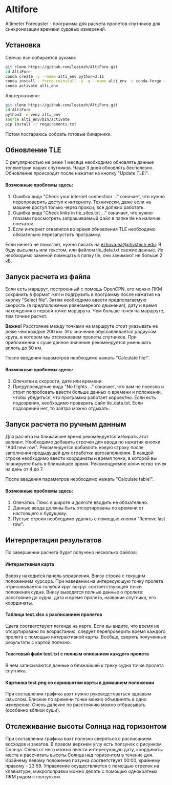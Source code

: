 # Altifore

Altimeter Forecaster - программа для расчета пролетов спутников для синхронизации времени судовых измерений.

## Установка

Сейчас все собирается руками:

```bash
git clone https://github.com/leeiozh/AltiFore.git
cd AltiFore
conda create -y --name alti_env python=3.11
conda install --force-reinstall -y -q --name alti_env -c conda-forge --file requirements.txt
conda activate alti_env
```

Альтернативно:

```bash
git clone https://github.com/leeiozh/AltiFore.git
cd AltiFore
python3 -m venv alti_env
source alti_env/bin/activate
pip install -r requirements.txt
```

Потом постараюсь собрать готовые бинарники.

## Обновление TLE

С регулярностью не реже 1 месяца необходимо обновлять данные телеметрии наших спутников. Чаще 3 дней обновлять
бесполезно. Обновление происходит после нажатия на кнопку "Update TLE!".

#### Возможные проблемы здесь:

1) Ошибка вида "Check your internet connection ..." означает, что нужно перепроверить доступ к интернету. Технически,
   даже если на машине доступ только через прокси, все должно работать.
2) Ошибка вида "Check links in tle_sites.txt ..." означает, что нужно глазами просмотреть запрашиваемый файл в папке tle
   на наличие опечаток.
3) Если интернет отвалился во время обновления TLE необходимо обязательно перезапустить программу.

Если ничего не помогает, нужно писать на ezhova.ea@phystech.edu. Я буду высылать или текстом, или файлом tle_data.txt
свежие данные. Их необходимо заменой помещать в папку tle, они занимают не больше 2 кБ.

## Запуск расчета из файла

Если есть маршрут, построенный с помощь OpenCPN, его можно ПКМ сохранить в формат .kml и подгрузить в программу после
нажатия на кнопку "Select file". Затем необходимо ввести предполагаемую скорость (в предположении равномерного
движения), дату и время нахождения в первой точке маршрута. Чем больше точек на маршруте, тем точнее расчет.

**Важно!** Расстояние между точками на маршруте стоит указывать не реже чем каждые 200 км. Это значение обуславливается
радиусом круга, в котором мы отслеживаем пролеты спутников. При приближении к суше данное значение рекомендуется
уменьшать вплоть до 50 км.

После введения параметров необходимо нажать "Calculate file!".

#### Возможные проблемы здесь:

1. Опечатки в скорости, дате или времени.
2. Предупреждение вида "No flights ..." означает, что вам не повезло и стоит попробовать ввести больше данных о времени
   и положении, чтобы убедиться, что программа работает корректно. Если есть подозрения, необходимо проверить файл
   tle_data.txt. Если подозрений нет, то завтра можно отдыхать.

## Запуск расчета по ручным данным

Для расчета на ближайшее время рекомендуется избирать этот вариант. Необходимо добавить строчки для ввода по нажатия
кнопки "Add new row". Рекомендуется добавлять новую строку после заполнения предыдущей для отработки автозаполнения. В
каждой строке необходимо ввести координаты и время точки, в которой вы планируете быть в ближайшее время. Рекомендуемое
количество точек на день от 4 до 7.

После введения параметров необходимо нажать "Calculate table!".

#### Возможные проблемы здесь:

1. Опечатки. Плюс в широте и долготе вводить не обязательно.
2. Данные ввода должны быть отсортированы по времени от настоящего к будущему.
3. Пустые строки необходимо удалять с помощью кнопки "Remove last row".

## Интерпретация результатов

По завершении расчета будет получено несколько файлов:

#### Интерактивная карта

Вверху находится панель управления. Внизу строка с текущим положением курсора. При наведении на интересующую точку
пролета отрисовывается голубой круг вокруг соответствующей точки положения судна. Внизу выводятся полные данные о
пролете: расстояние до судна, дата и время пролета, название спутника, его координаты.

#### Таблица text.xlsx с расписанием пролетов

Цвета соответствуют легенде на карте. Если вы видите, что время не отсортировано по возрастанию, следует
перепроверить время каждого пролета с помощью интерактивной карты. Вообще, сверять полученные результаты с картой полезно.

#### Текстовый файл test.txt с полным описанием каждого пролета

В нем записываются данные о ближайшей к треку судна точке пролета спутника.

#### Картинка test.png со скриншотом карты в домашнем положении

При составлении графика вахт нужно руководстоваться здравым смыслом. Близкие по времени точки можно объединять в одно
измерение. Очень далекие по расстоянию можно отбрасывать (особенно вблизи суши).

## Отслеживание высоты Солнца над горизонтом

При составлении графика вахт полезно сверяться с расписанием восходов и закатов. В правом верхнем углу есть ползунок с
рисунком Солнца. Слева от него можно ввести интересующую дату, координаты места и рассчитать высоты Солнца над
горизонтом в течение дня. Крайнему левому положения позунка соответствует 00:00, крайнему правому - 23:59. Управление
осуществляется с помощью стрелок на клавиатуре, микропоправки можно делать с помощью однократных ЛКМ рядом с ползунком.
